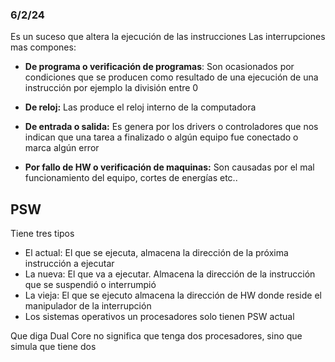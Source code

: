 ### 6/2/24

Es un suceso que altera la ejecución de las instrucciones
Las interrupciones mas compones:

- **De programa o verificación de programas**: Son ocasionados por condiciones que se producen como resultado de una ejecución de una instrucción por ejemplo la división entre 0

- **De reloj:** Las produce el reloj interno de la computadora

- **De entrada o salida:**  Es genera por los drivers o controladores que nos indican que una tarea a finalizado o algún equipo fue conectado o marca algún error

- **Por fallo de HW o verificación de maquinas:** Son causadas por el mal funcionamiento del equipo, cortes de energías etc..

## PSW
Tiene tres tipos
- El actual: El que se ejecuta, almacena la dirección de la próxima instrucción a ejecutar
- La nueva: El que va a ejecutar. Almacena la dirección de la instrucción que se suspendió o interrumpió
- La vieja: El que se ejecuto almacena la dirección de HW donde reside el manipulador de la interrupción
- Los sistemas operativos un procesadores solo tienen PSW actual

Que diga Dual Core no significa que tenga dos procesadores, sino que simula que tiene dos